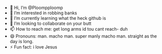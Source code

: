 - 👋 Hi, I’m @Ploompploomp
- 👀 I’m interested in robbing banks
- 🌱 I’m currently learning what the heck github is
- 💞️ I’m looking to collaborate on your butt
- 📫 How to reach me: get long arms id tou cant reach- duh
- 😄 Pronouns: man. macho man. super manly macho man. straight as the day is long. 
- ⚡ Fun fact: i love Jesus

<!---
Ploompploomp/Ploompploomp is a ✨ special ✨ repository because its `README.md` (this file) appears on your GitHub profile.
You can click the Preview link to take a look at your changes.
--->

